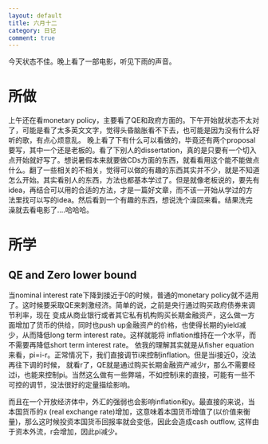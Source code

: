 ```yaml
---
layout: default
title: 六月十二
category: 日记
comment: true
---
```

今天状态不佳。晚上看了一部电影，听见下雨的声音。

# 所做
上午还在看monetary policy，主要看了QE和政府方面的。下午开始就状态不太对了，可能是看了太多英文文字，觉得头昏脑胀看不下去，也可能是因为没有什么好听的歌，有点心烦意乱。   晚上看了下有什么可以看做的，毕竟还有两个proposal要写，其中一个还是老板的。看了下别人的dissertation，真的是只要有一个切入点开始就好写了。想说暑假本来就要做CDs方面的东西，就看看用这个能不能做点什么。翻了一些相关的不相关，觉得可以做的有趣的东西其实并不少，就是不知道怎么开始。其实看别人的东西，方法也都基本学过了。但是就像老板说的，要先有idea，再结合可以用的合适的方法，才是一篇好文章，而不该一开始从学过的方法里找可以写的idea。然后看到一个有趣的东西，想说洗个澡回来看。结果洗完澡就去看电影了....哈哈哈。
# 所学
## QE and Zero lower bound

当nominal interest rate下降到接近于0的时候，普通的monetary policy就不适用了。这时候要采取QE来刺激经济。简单的说，之前是央行通过购买政府债券来调节利率，现在
变成从商业银行或者其它私有机构购买长期金融资产，这么做一方面增加了货币的供给，同时也push up金融资产的价格，也使得长期的yield减少，从而降低long term interest rate。这样就能将
inflation维持在一个水平，而不需要再降低short term interest rate。 依我的理解其实就是从fisher equation来看，pi=i-r。正常情况下，我们直接调节i来控制inflation。但是当i接近0，没法再往下调的时候，
就看r了，QE就是通过购买长期金融资产减少r，那么不需要经过i，也能来控制pi。当然这么做有一些弊端，不如控制i来的直接，可能有一些不可控的调节，没法很好的定量描绘影响。     

而且在一个开放经济体中，外汇的强弱也会影响inflation和y。最直接的来说，当本国货币的x (real exchange rate)增加，这意味着本国货币增值了(以价值来衡量)，那么这时候投资本国货币回报率就会变低，因此会造成cash outflow,
这样由于资本外流，r会增加，因此pi减少。

